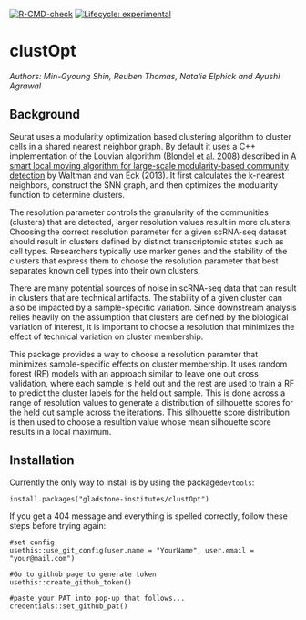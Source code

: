 <!-- badges: start -->
[![R-CMD-check](https://github.com/gladstone-institutes/clustOpt/actions/workflows/R-CMD-check.yaml/badge.svg)](https://github.com/gladstone-institutes/clustOpt/actions/workflows/R-CMD-check.yaml)
[![Lifecycle: experimental](https://img.shields.io/badge/lifecycle-experimental-orange.svg)](https://lifecycle.r-lib.org/articles/stages.html#experimental)
<!-- badges: end -->
   
# clustOpt
*Authors: Min-Gyoung Shin, Reuben Thomas, Natalie Elphick and Ayushi Agrawal*

## Background
Seurat uses a modularity optimization based clustering algorithm to cluster cells in a shared nearest neighbor graph. By default it uses a C++ implementation of the Louvian algorithm ([Blondel et al. 2008](https://doi.org/10.1088/1742-5468/2008/10/P10008)) described in [A smart local moving algorithm for large-scale modularity-based community detection](http://www.ludowaltman.nl/slm/) by Waltman and van Eck (2013). It first calculates the k-nearest neighbors, construct the SNN graph, and then optimizes the modularity function to determine clusters.

The resolution parameter controls the granularity of the communities (clusters) that are detected, larger resolution values result in more clusters. Choosing the correct resolution parameter for a given scRNA-seq dataset should result in clusters defined by distinct transcriptomic states such as cell types. Researchers typically use marker genes and the stability of the clusters that express them to choose the resolution parameter that best separates known cell types into their own clusters.

There are many potential sources of noise in scRNA-seq data that can result in clusters that are technical artifacts. The stability of a given cluster can also be impacted by a sample-specific variation. Since downstream analysis relies heavily on the assumption that clusters are defined by the biological variation of interest, it is important to choose a resolution that minimizes the effect of technical variation on cluster membership.

This package provides a way to choose a resolution paramter that minimizes sample-specific effects on cluster membership. It uses random forest (RF) models with an approach similar to leave one out cross validation, where each sample is held out and the rest are used to train a RF to predict the cluster labels for the held out sample. This is done across a range of resolution values to generate a distribution of silhouette scores for the held out sample across the iterations. This silhouette score distribution is then used to choose a resultion value whose mean silhouette score results in a local maximum.   


## Installation   
Currently the only way to install is by using the package`devtools`:    
```
install.packages("gladstone-institutes/clustOpt")
```
If you get a 404 message and everything is spelled correctly, follow these steps before trying again:
```
#set config
usethis::use_git_config(user.name = "YourName", user.email = "your@mail.com")

#Go to github page to generate token
usethis::create_github_token() 

#paste your PAT into pop-up that follows...
credentials::set_github_pat()
```
